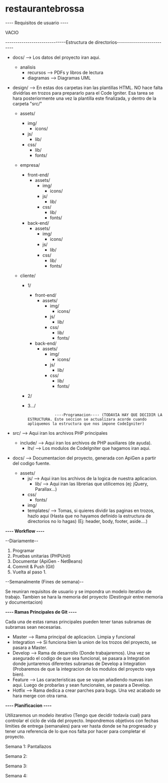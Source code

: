 restaurantebrossa
=================

---- Requisitos de usuario ----

VACIO

------------------------------Estructura de directorios--------------------------
  
  - docs/ --> Los datos del proyecto iran aqui.
    - analisis
      - recursos --> PDFs y libros de lectura
      - diagramas --> Diagramas UML
  - design/ --> En estas dos carpetas iran las plantillas HTML. NO hace falta dividrlas en trozos para prepararlo
                para el Code Igniter. Esa tarea se hara posteriormente una vez la plantilla este finalizada, y dentro de                  la carpeta "src/"


    - assets/
      - img/
        - icons/
      - js/
        - lib/
      - css/
        - lib/
        - fonts/
      
      
      
    - empresa/
      - front-end/
          - assets/
            - img/
              - icons/
            - js/
              - lib/
            - css/
              - lib/
              - fonts/
      - back-end/
        - assets/
          - img/
            - icons/
          - js/
            - lib/
          - css/
            - lib/
            - fonts/


    - cliente/
      - 1/
        - front-end/
            - assets/
              - img/
                - icons/
              - js/
                - lib/
              - css/
                - lib/
                - fonts/
        - back-end/
          - assets/
            - img/
              - icons/
            - js/
              - lib/
            - css/
              - lib/
              - fonts/
        
      - 2/
      
      - 3.../
  
                        ----Programacion---- (TODAVIA HAY QUE DECIDIR LA ESTRUCTURA. Este seccion se actualizara acorde cuando apliquemos la estructura que nos impone CodeIgniter)

  - src/ --> Aqui iran los archivos PHP principales
    - include/ --> Aqui iran los archivos de PHP auxiliares (de ayuda).
      - ltv/ --> Los modulos de CodeIgniter que hagamos iran aqui. 
  - docs/ --> Documentacion del proyecto, generada con ApiGen a partir del codigo fuente.
    - assets/
      - js/ --> Aqui iran los archivos de la logica de nuestra aplicacion.
        - lib/ --> Aqui iran las librerias que utilicemos (ej: jQuery, Parallax...)
      - css/
        - fonts/
      - img/
      - templates/ --> Tomas, si quieres dividir las paginas en trozos, hazlo aqui (Hasta que no hayamos definido la estructura de directorios no lo hagas) (Ej: header, body, footer, aside....)



<b>---- Workflow ----</b>
    
--Diariamente--

  1. Programar
  2. Pruebas unitarias (PHPUnit)
  3. Documentar (ApiGen - NetBeans)
  4. Commit & Push (Git)
  5. Vuelta al paso 1.

--Semanalmente (Fines de semana)--

Se reuniran requisitos de usuario y se impondra un modelo iterativo de trabajo. Tambien se hara la memoria del proyecto (Destinguir entre memoria y documentacion)

<b> ---- Ramas Principales de Git ---- </b>

Cada una de estas ramas principales pueden tener tanas subramas de subramas sean necesarias.

- Master --> Rama principal de aplicacion. Limpia y funcional
- Integration --> Si funciona bien la union de los trozos del proyecto, se pasara a Master.
- Develop --> Rama de desarrollo (Donde trabajaremos). Una vez se asegurado el codigo de que sea funcional, se pasara a Integration donde juntaremos diferentes subramas de Develop a Integration (Probaremos de que la integracion de los modulos del proyecto vaya bien).
- Feature --> Las caracteristicas que se vayan añadiendo nuevas iran aqui. Luego de probarlas y sean funcionales, se pasara a Develop.
- Hotfix --> Rama dedica a crear parches para bugs. Una vez acabado se hara merge con otra rama.

<b> ---- Planificacion ---- </b>

Utilizaremos un modelo iterativo (Tengo que decidir todavía cual) para controlar el ciclo de vida del proyecto.
Impondremos objetivos con fechas limities de entrega (semanales) para ver hasta donde se ha progresado y tener una referencia de lo que nos falta por hacer para completar el proyecto.

Semana 1: Pantallazos

Semana 2:

Semana 3:

Semana 4:

